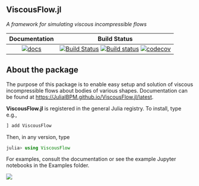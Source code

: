 ## ViscousFlow.jl

_A framework for simulating viscous incompressible flows_

| Documentation | Build Status |
|:---:|:---:|
| [![docs](https://img.shields.io/badge/docs-latest-blue.svg)](https://JuliaIBPM.github.io/ViscousFlow.jl/latest) | [![Build Status](https://travis-ci.org/JuliaIBPM/ViscousFlow.jl.svg?branch=master)](https://travis-ci.org/JuliaIBPM/ViscousFlow.jl) [![Build status](https://ci.appveyor.com/api/projects/status/pktmkyq4mwwtkf77/branch/master?svg=true)](https://ci.appveyor.com/project/JuliaIBPM/viscousflow-jl/branch/master) [![codecov](https://codecov.io/gh/JuliaIBPM/ViscousFlow.jl/branch/master/graph/badge.svg)](https://codecov.io/gh/JuliaIBPM/ViscousFlow.jl) |

## About the package

The purpose of this package is to enable easy setup and solution of viscous incompressible flows about bodies of various shapes. Documentation can be found at https://JuliaIBPM.github.io/ViscousFlow.jl/latest.

**ViscousFlow.jl** is registered in the general Julia registry. To install, type
e.g.,
```julia
] add ViscousFlow
```

Then, in any version, type
```julia
julia> using ViscousFlow
```
For examples, consult the documentation or see the example Jupyter notebooks in the Examples folder.

![](https://github.com/jdeldre/ViscousFlow.jl/raw/master/cylinderRe400.gif)
